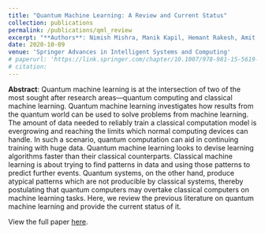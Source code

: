 ```yaml
---
title: "Quantum Machine Learning: A Review and Current Status"
collection: publications
permalink: /publications/qml_review
excerpt: "**Authors**: Nimish Mishra, Manik Kapil, Hemant Rakesh, Amit Anand, Nilima Mishra, Aakash Warke, Soumya Sarkar, Sanchayan Dutta, Sabhyata Gupta, Bikash K Behera, Prasanta K Panigrahi, et alia"
date: 2020-10-09
venue: 'Springer Advances in Intelligent Systems and Computing'
# paperurl: 'https://link.springer.com/chapter/10.1007/978-981-15-5619-7_8'
# citation:
---
```

**Abstract**: Quantum machine learning is at the intersection of two of the most sought after research areas—quantum computing and classical machine learning. Quantum machine learning investigates how results from the quantum world can be used to solve problems from machine learning. The amount of data needed to reliably train a classical computation model is evergrowing and reaching the limits which normal computing devices can handle. In such a scenario, quantum computation can aid in continuing training with huge data. Quantum machine learning looks to devise learning algorithms faster than their classical counterparts. Classical machine learning is about trying to find patterns in data and using those patterns to predict further events. Quantum systems, on the other hand, produce atypical patterns which are not producible by classical systems, thereby postulating that quantum computers may overtake classical computers on machine learning tasks. Here, we review the previous literature on quantum machine learning and provide the current status of it.

View the full paper <a href="https://link.springer.com/chapter/10.1007/978-981-15-5619-7_8" target="_blank">here</a>.

